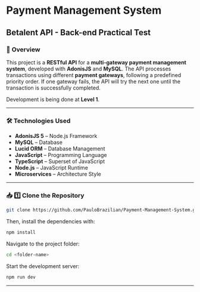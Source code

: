 # Payment Management System

## Betalent API - Back-end Practical Test

### 📌 **Overview**
This project is a **RESTful API** for a **multi-gateway payment management system**, developed with **AdonisJS** and **MySQL**. The API processes transactions using different **payment gateways**, following a predefined priority order. If one gateway fails, the API will try the next one until the transaction is successfully completed.

Development is being done at **Level 1**.

---

### 🛠 **Technologies Used**
- **AdonisJS 5** – Node.js Framework
- **MySQL** – Database
- **Lucid ORM** – Database Management
- **JavaScript** – Programming Language
- **TypeScript** – Superset of JavaScript
- **Node.js** – JavaScript Runtime
- **Microservices** – Architecture Style

---

### **📥 1️⃣ Clone the Repository**

```bash
git clone https://github.com/PauloBrazilian/Payment-Management-System.git
```

Then, install the dependencies with:

```bash
npm install
```

Navigate to the project folder:

```bash
cd <folder-name>
```

Start the development server:

```bash
npm run dev
```

---
